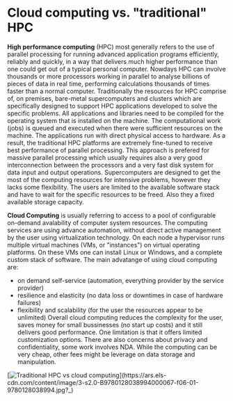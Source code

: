 # Cloud computing vs. "traditional" HPC


**High performance computing** (HPC)  most generally refers to the use of parallel processing for running advanced application programs efficiently, reliably and quickly, in a way that delivers much higher performance than one could get out of a typical personal computer. Nowdays HPC  can involve thousands or more processors working in parallel to analyse billions of pieces of data in real time, performing calculations thousands of times faster than a normal computer. Traditionally the resources for HPC comprise of, on premises, bare-metal supercomputers and clusters which  are specifically designed to support HPC applications developed to solve the specific problems. All applications and libraries need to be compiled for the operating system that is installed on the machine.  The computational work (jobs) is  queued and executed when there were sufficient resources on the machine.  The applications run with direct physical access to hardware. As a result, the traditional HPC platforms are extremely fine-tuned to receive best performance of parallel processing. This approach is prefered for massive parallel processing which usually requires also a very good interconnection between the processors and a very fast disk system for data input and output operations. Supercomputers are designed to get the most of the computing resources for intensive problems, however they lacks some flexibility. The users are limited to the available software stack and have to wait for the specific resources to be freed. Also they a fixed available storage capacity. 


**Cloud Computing** is usually referring to access to a pool of configurable on-demand avalability of computer system resources. The computing services are using advance automation, without direct active management by the user using virtualization technology. On each node a hypervisor runs multiple virtual machines (VMs, or "instances") on virtual operating platforms. On these VMs one can install Linux or Windows, and a complete custom stack of software. The main advatange of using cloud computing are:

- on demand self-service (automation, everything provider by the service provider)
- resilience and elasticity (no data loss or downtimes in case of hardware failures)
- flexibility and scalability (for the user the resources appear to be unlimited)
Overall cloud computing reduces the complexity for the user, saves money for small bussinesses (no start up costs) and it still delivers good performance.
 One limitation is that it offers  limited customization options. There are also concerns about privacy and confidentiality, some work involves NDA. While the computing can be very cheap, other fees might be leverage on data storage and manipulation.


[![Traditional HPC vs cloud computing](https://ars.els-cdn.com/content/image/3-s2.0-B9780128038994000067-f06-01-9780128038994.jpg?_)](https://ars.els-cdn.com/content/image/3-s2.0-B9780128038994000067-f06-01-9780128038994.jpg?_)
